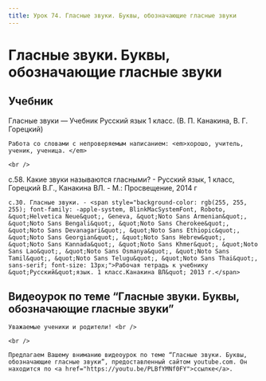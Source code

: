```yaml
---
title: Урок 74. Гласные звуки. Буквы, обозначающие гласные звуки
---
```


# Гласные звуки. Буквы, обозначающие гласные звуки

## Учебник

Гласные звуки — Учебник Русский язык 1 класс. (В. П. Канакина, В. Г. Горецкий)

<p>
	Работа со словами с непроверяемым написанием: <em>хорошо, учитель, ученик, ученица. </em> 
</p>
<p>
	<br />
</p>

с.58. Какие звуки называются гласными? - Русский язык, 1 класс, Горецкий В.Г., Канакина ВЛ. - М.: Просвещение, 2014 г

<p>
	с.30. Гласные звуки. - <span style="background-color: rgb(255, 255, 255); font-family: -apple-system, BlinkMacSystemFont, Roboto, &quot;Helvetica Neue&quot;, Geneva, &quot;Noto Sans Armenian&quot;, &quot;Noto Sans Bengali&quot;, &quot;Noto Sans Cherokee&quot;, &quot;Noto Sans Devanagari&quot;, &quot;Noto Sans Ethiopic&quot;, &quot;Noto Sans Georgian&quot;, &quot;Noto Sans Hebrew&quot;, &quot;Noto Sans Kannada&quot;, &quot;Noto Sans Khmer&quot;, &quot;Noto Sans Lao&quot;, &quot;Noto Sans Osmanya&quot;, &quot;Noto Sans Tamil&quot;, &quot;Noto Sans Telugu&quot;, &quot;Noto Sans Thai&quot;, sans-serif; font-size: 13px;">Рабочая тетрадь к учебнику &quot;Русский&quot;язык. 1 класс.Канакина ВЛ&quot; 2013 г.</span>
</p>

## Видеоурок по теме “Гласные звуки. Буквы, обозначающие гласные звуки”

<p>
	Уважаемые ученики и родители! <br /> 
</p>
<p>
	<br /> 
</p>
<p>
	Предлагаем Вашему вниманию видеоурок по теме “Гласные звуки. Буквы, обозначающие гласные звуки”, предоставленный сайтом youtube.com. Он находится по <a href="https://youtu.be/PLBfYMNf0FY">ссылке</a>.
</p>